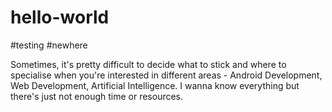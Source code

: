 # hello-world
#testing #newhere

Sometimes, it's pretty difficult to decide what to stick and where to specialise when you're interested in different areas - Android Development, Web Development, Artificial Intelligence. I wanna know everything but there's just not enough time or resources.
